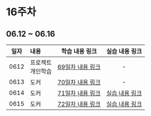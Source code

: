 # 16주차

## 06.12 ~ 06.16

|  일자  | 내용                 |             학습 내용 링크             |          실습 내용 링크          |
|:----:|:-------------------|:--------------------------------:|:--------------------------:|
| 0612 | 프로젝트<br/>개인학습<br/> |    [69일차 내용 링크](./src/day69)     |             -              |
| 0613 | 도커<br/>                 |    [70일차 내용 링크](./src/day70)     |             -              |
| 0614 | 도커<br/>                 | [71일차 내용 링크](./src/day71/course) | [실습 내용 링크](./src/day71/hw) |
| 0615 | 도커<br/>                 | [72일차 내용 링크](./src/day72/course) | [실습 내용 링크](./src/day72/hw) |